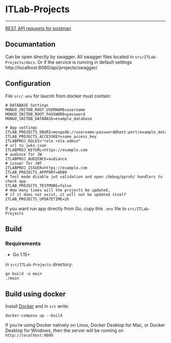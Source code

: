 # ITLab-Projects
---
[REST API requests for postman](https://www.postman.com/collections/4b43b349d416cb99319e)

## Documantation 
Can be open directly by swagger. All swagger files located in ```src/ITLab-Projects/docs```.
Or if the service is running in default settings http://localhost:8080/api/projects/swagger/

## Configuration
File ```src/.env``` for laucnh from docker must contain:
```.env
# DATABASE Settings
MONGO_INITDB_ROOT_USERNAME=username
MONGO_INITDB_ROOT_PASSWORD=password
MONGO_INITDB_DATABASE=example_database

# App settings
ITLAB_PROJECTS_DBURI=mongodb://username:password@host:port/example_database
ITLAB_PROJECTS_ACCESSKEY=some_access_key
ITLABPROJ_ROLES="role role.admin"
# url to jwks.json
ITLABPROJ_KEYURL=https://example.com
# audince for JW
ITLABPROJ_AUDIENCE=audiance
# issuer for JWT
ITLABPROJ_ISSUER=https://example.com
ITLAB_PROJECTS_APPPORT=8080
# Test mode disable jwt validation and open /debug/pproh/ handlers to check app
ITLAB_PROJECTS_TESTMODE=false
# How many times will the projects be updated, 
# if it does not exist, it will not be updated itself
ITLAB_PROJECTS_UPDATETIME=2h
```
If you want run app directly from Go, copy this ```.env``` file to ```src/ITLab-Projects```

## Build
### Requirements
- Go 1.15+

in ```src/ITLab-Projects``` directory:
```
go build -o main
./main
```

## Build using docker

Install [Docker](https://www.docker.com) and in ```src``` write:
```
docker-compose up --build
```

If you’re using Docker natively on Linux, Docker Desktop for Mac, or Docker Desktop for Windows, then the server will be running on
```http://localhost:8080```